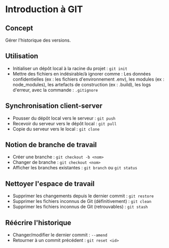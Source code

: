 # Introduction à GIT

## Concept

Gérer l'historique des versions.

## Utilisation

- Initialiser un dépôt local à la racine du projet : `git init`
- Mettre des fichiers en indésirable/à ignorer comme : Les données confidentielles (ex : les fichiers d'environnement .env), les modules (ex : node_modules), les artefacts de construction (ex : .build), les logs d'erreur, avec la commande : `.gitignore`

## Synchronisation client-server

- Pousser du dépôt local vers le serveur : `git push`
- Recevoir du serveur vers le dépôt local : `git pull`
- Copie du serveur vers le local : `git clone`
 
## Notion de branche de travail
- Créer une branche : `git checkout -b <nom>`
- Changer de branche : `git checkout <nom>`
- Afficher les branches existantes : `git branch` ou `git status`

## Nettoyer l'espace de travail
- Supprimer les changements depuis le dernier commit : `git restore`
- Supprimer les fichiers inconnus de Git (définitivement) : `git clean`
- Supprimer les fichiers inconnus de Git (retrouvables) : `git stash`

## Réécrire l'historique
- Changer/modifier le dernier commit : `--amend`
- Retourner à un commit précédent : `git reset <id>`

